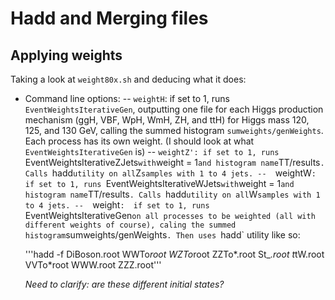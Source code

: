 # Hadd and Merging files

## Applying weights


Taking a look at `weight80x.sh` and deducing what it does:
- Command line options:
 --   `weightH`: if set to 1, runs `EventWeightsIterativeGen`, outputting one file for each Higgs production mechanism (ggH, VBF, WpH, WmH, ZH, and ttH) for Higgs mass 120, 125, and 130 GeV, calling the summed histogram `sumweights/genWeights`. Each process has its own weight. (I should look at what `EventWeightsIterativeGen` is)
 --   `weightZ': if set to 1, runs `EventWeightsIterativeZJets` with `weight = 1` and histogram name `TT/results`. Calls `hadd` utility on all `Z` samples with 1 to 4 jets.
 --   `weightW`: if set to 1, runs `EventWeightsIterativeWJets` with `weight = 1` and histogram name `TT/results`. Calls `hadd` utility on all `W` samples with 1 to 4 jets.
 --   `weight`:  if set to 1, runs `EventWeightsIterativeGen` on all processes to be weighted (all with different weights of course), caling the summed histogram `sumweights/genWeights`. Then uses `hadd` utility like so:

    '''hadd -f DiBoson.root WWTo*root WZTo*root ZZTo*.root St_*.root t*tW.root VVTo*root WWW.root ZZZ.root'''

    *Need to clarify: are these different initial states?*